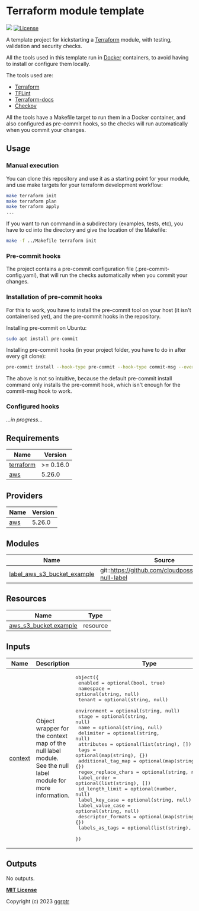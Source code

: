 # Terraform module template

[![](https://img.shields.io/badge/github-ggrptr/terraform--module--template-%233DA639.svg)](https://github.com/ggrptr/terraform-module-template "github.com/ggrptr/terraform-module-template")
[![License](https://img.shields.io/badge/license-MIT-%233DA639.svg)](https://opensource.org/licenses/MIT)

A template project for kickstarting a [Terraform](https://www.terraform.io/) module, with testing, validation and security checks.

All the tools used in this template run in [Docker](https://www.docker.com/) containers, to avoid having to install or configure them locally. 

The tools used are:
- [Terraform](https://www.terraform.io)
- [TFLint](https://github.com/terraform-linters/tflint)
- [Terraform-docs](https://terraform-docs.io)
- [Checkov](https://www.checkov.io)

All the tools have a Makefile target to run them in a Docker container, and also configured as 
pre-commit hooks, so the checks will run automatically when you commit your changes.

## Usage

### Manual execution
You can clone this repository and use it as a starting point for your module, and use make targets for your 
terraform development workflow:

```bash
make terraform init
make terraform plan
make terraform apply
...
```

If you want to run command in a subdirectory (examples, tests, etc), you have to cd into the directory and give the
location of the Makefile:
```bash
make -f ../Makefile terraform init
```

### Pre-commit hooks

The project contains a pre-commit configuration file (.pre-commit-config.yaml), 
that will run the checks automatically when you commit your changes.

### Installation of pre-commit hooks
For this to work, you have to install the pre-commit tool on your host (it isn't containerised yet),
and the pre-commit hooks in the repository.

Installing pre-commit on Ubuntu:
```bash
sudo apt install pre-commit
```

Installing pre-commit hooks (in your project folder, you have to do in after every git clone):
```bash
pre-commit install --hook-type pre-commit --hook-type commit-msg --overwrite --install-hooks
```
The above is not so intuitive, because the default pre-commit install command only installs the pre-commit hook,
which isn't enough for the commit-msg hook to work.

### Configured hooks

_...in progress..._

<!-- BEGIN_TF_DOCS -->
## Requirements

| Name | Version |
|------|---------|
| <a name="requirement_terraform"></a> [terraform](#requirement\_terraform) | >= 0.16.0 |
| <a name="requirement_aws"></a> [aws](#requirement\_aws) | 5.26.0 |

## Providers

| Name | Version |
|------|---------|
| <a name="provider_aws"></a> [aws](#provider\_aws) | 5.26.0 |

## Modules

| Name | Source | Version |
|------|--------|---------|
| <a name="module_label_aws_s3_bucket_example"></a> [label\_aws\_s3\_bucket\_example](#module\_label\_aws\_s3\_bucket\_example) | git::https://github.com/cloudposse/terraform-null-label | 488ab91e34a24a86957e397d9f7262ec5925586a |

## Resources

| Name | Type |
|------|------|
| [aws_s3_bucket.example](https://registry.terraform.io/providers/hashicorp/aws/5.26.0/docs/resources/s3_bucket) | resource |

## Inputs

| Name | Description | Type | Default | Required |
|------|-------------|------|---------|:--------:|
| <a name="input_context"></a> [context](#input\_context) | Object wrapper for the context map of the null label module. See the null label module for more information. | <pre>object({<br>    enabled             = optional(bool, true)<br>    namespace           = optional(string, null)<br>    tenant              = optional(string, null)<br>    environment         = optional(string, null)<br>    stage               = optional(string, null)<br>    name                = optional(string, null)<br>    delimiter           = optional(string, null)<br>    attributes          = optional(list(string), [])<br>    tags                = optional(map(string), {})<br>    additional_tag_map  = optional(map(string), {})<br>    regex_replace_chars = optional(string, null)<br>    label_order         = optional(list(string), [])<br>    id_length_limit     = optional(number, null)<br>    label_key_case      = optional(string, null)<br>    label_value_case    = optional(string, null)<br>    descriptor_formats  = optional(map(string), {})<br>    labels_as_tags      = optional(list(string), ["unset"])<br>  })</pre> | n/a | yes |

## Outputs

No outputs.
<!-- END_TF_DOCS -->

**[MIT License](LICENSE)**

Copyright (c) 2023 [ggrptr](https://github.com/ggrptr)
